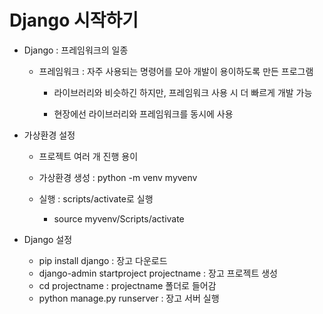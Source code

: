 <h1>Django 시작하기</h1>

* Django : 프레임워크의 일종

  * 프레임워크 : 자주 사용되는 명령어를 모아 개발이 용이하도록 만든 프로그램

    * 라이브러리와 비슷하긴 하지만, 프레임워크 사용 시 더 빠르게 개발 가능

    * 현장에선 라이브러리와 프레임워크를 동시에 사용

      

* 가상환경 설정

  * 프로젝트 여러 개 진행 용이

  * 가상환경 생성 : python -m venv myvenv

  * 실행 : scripts/activate로 실행

    * source myvenv/Scripts/activate

      

* Django 설정

  * pip install django : 장고 다운로드
  * django-admin startproject projectname : 장고 프로젝트 생성
  * cd projectname : projectname 폴더로 들어감
  * python manage.py runserver : 장고 서버 실행

